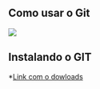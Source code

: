 ## Como usar o Git

<img src = "https://upload.wikimedia.org/wikipedia/commons/thumb/e/e0/Git-logo.svg/640px-Git-logo.svg.png">

## Instalando o GIT

*[Link com o dowloads](https://git-scm.com/downloads)


